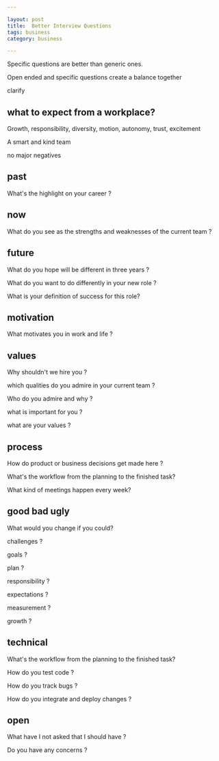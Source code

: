 ```yaml
---

layout: post
title:  Better Interview Questions 
tags: business
category: business

---
```


Specific questions are better than generic ones.

Open ended and specific questions create a balance together

clarify 


## what to expect from a workplace?

Growth, responsibility, diversity, motion, autonomy, trust, excitement 

A smart and kind team

no major negatives 

## past 

What's the highlight on your career ?


## now

What do you see as the strengths and weaknesses of the current team ?

## future 

What do you hope will be different in three years ?

What do you want to do differently in your new role ?

What is your definition of success for this role?


## motivation 

What motivates you in work and life ? 

## values 

Why shouldn't we hire you ?

which qualities do you admire in your current team ?

Who do you admire and why ?

what is important for you ? 

what are your values ? 



## process

How do product or business decisions get made here ?

What's the workflow from the planning to the finished task?

What kind of meetings happen every week?

## good bad ugly 

What would you change if you could?

challenges ?

goals ? 

plan ?

responsibility ? 

expectations ? 

measurement ?

growth ?


## technical 

What's the workflow from the planning to the finished task?

How do you test code ?

How do you track bugs ?

How do you integrate and deploy changes ? 




## open

What have I not asked that I should have ?

Do you have any concerns ?


